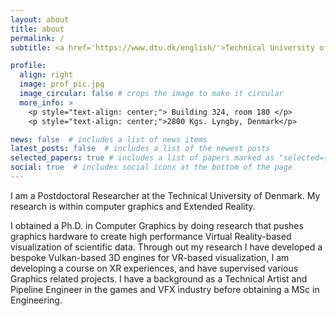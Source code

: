 ```yaml
---
layout: about
title: about
permalink: /
subtitle: <a href='https://www.dtu.dk/english/'>Technical University of Denmark</a>.

profile:
  align: right
  image: prof_pic.jpg
  image_circular: false # crops the image to make it circular
  more_info: >
    <p style="text-align: center;"> Building 324, room 180 </p>
    <p style="text-align: center;">2800 Kgs. Lyngby, Denmark</p>

news: false  # includes a list of news items
latest_posts: false  # includes a list of the newest posts
selected_papers: true # includes a list of papers marked as "selected={true}"
social: true  # includes social icons at the bottom of the page
---
```

I am a Postdoctoral Researcher at the Technical University of Denmark. My research is within computer graphics and Extended Reality. 

I obtained a Ph.D. in Computer Graphics by doing research that pushes graphics hardware to create high performance Virtual Reality-based visualization of scientific data. Through out my research I have developed a bespoke Vulkan-based 3D engines for VR-based visualization, I am developing a course on XR experiences, and have supervised various Graphics related projects. I have a background as a Technical Artist and Pipeline Engineer in the games and VFX industry before obtaining a MSc in Engineering.
